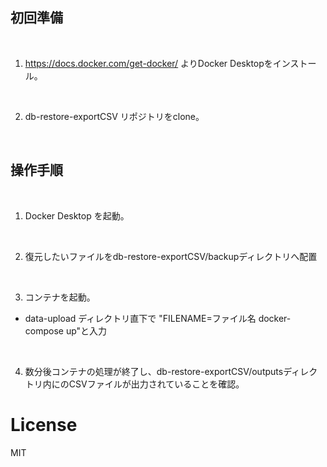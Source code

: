## 初回準備

<br />

1. https://docs.docker.com/get-docker/ よりDocker Desktopをインストール。


<br />


2. db-restore-exportCSV リポジトリをclone。


<br />

## 操作手順

<br />

1. Docker Desktop を起動。

<br />

2. 復元したいファイルをdb-restore-exportCSV/backupディレクトリへ配置  

<br />

3. コンテナを起動。
-  data-upload ディレクトリ直下で "FILENAME=ファイル名 docker-compose up"と入力  

<br />

4. 数分後コンテナの処理が終了し、db-restore-exportCSV/outputsディレクトリ内にのCSVファイルが出力されていることを確認。 

# License
MIT
